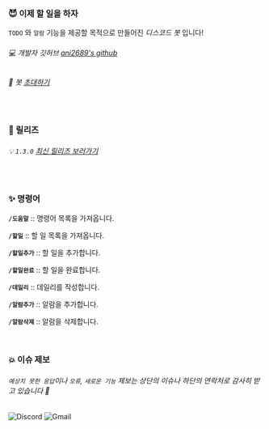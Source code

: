 ### 😈 이제 할 일을 하자
`TODO` 와 `알람` 기능을 제공할 목적으로 만들어진 _디스코드 봇_ 입니다!

###### 💻 개발자 깃허브  [ ani2689's github ](https://github.com/ani2689)

###### 🔗 봇 [ 초대하기 ](https://discord.com/api/oauth2/authorize?client_id=1128501348510474320&permissions=18978119052304&scope=bot)

<br>

### 🔖 릴리즈
 
###### 💡 `1.3.0`   [ 최신 릴리즈 보러가기 ](https://github.com/ani2689/todo-bot/releases/tag/1.3.0)

<br>

### ✨ 명령어
**`/도움말`** :: 명령어 목록을 가져옵니다.

**`/할일`** :: 할 일 목록을 가져옵니다.

**`/할일추가`** :: 할 일을 추가합니다. 

**`/할일완료`** :: 할 일을 완료합니다. 

**`/데일리`** :: 데일리를 작성합니다. 

**`/알람추가`** :: 알람을 추가합니다. 

**`/알람삭제`** :: 알람을 삭제합니다. 

<br>

### 💥 이슈 제보
###### `예상치 못한 응답`이나 `오류`, `새로운 기능` 제보는 상단의 이슈나 하단의 연락처로 감사히 받고 있습니다 🙂

![Discord](https://img.shields.io/badge/ani.__n0-%235865F2.svg?style=for-the-badge&logo=discord&logoColor=white)
![Gmail](https://img.shields.io/badge/ojno7777@gmail.com-D14836?style=for-the-badge&logo=gmail&logoColor=white)


